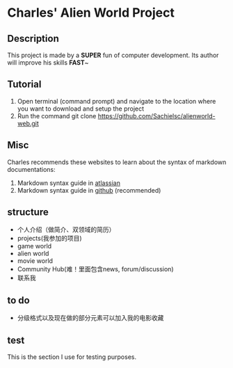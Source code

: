 # Charles' Alien World Project

## Description
This project is made by a **SUPER** fun of computer development. Its author will improve his skills **FAST**~

## Tutorial
1. Open terminal (command prompt) and navigate to the location where you want to download and setup the project
2. Run the command git clone https://github.com/Sachielsc/alienworld-web.git

## Misc
Charles recommends these websites to learn about the syntax of markdown documentations:
1. Markdown syntax guide in [atlassian](https://confluence.atlassian.com/bitbucketserver/markdown-syntax-guide-776639995.html)
2. Markdown syntax guide in [github](https://guides.github.com/features/mastering-markdown/#examples) (recommended)

## structure

* 个人介绍（做简介、双领域的简历）
* projects(我参加的项目)
* game world
* alien world
* movie world
* Community Hub(难！里面包含news, forum/discussion)
* 联系我

## to do
* 分级格式以及现在做的部分元素可以加入我的电影收藏

## test
This is the section I use for testing purposes.
